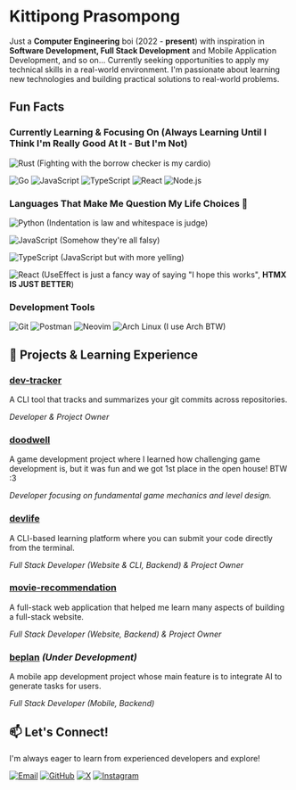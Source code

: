 # Kittipong Prasompong

Just a **Computer Engineering** boi (2022 - **present**) with inspiration in **Software Development, Full Stack Development** and Mobile Application Development, and so on... Currently seeking opportunities to apply my technical skills in a real-world environment. I'm passionate about learning new technologies and building practical solutions to real-world problems.

## Fun Facts

### Currently Learning & Focusing On (Always Learning Until I Think I'm Really Good At It - But I'm Not)
![Rust](https://img.shields.io/badge/Rust-000000?style=flat&logo=rust&logoColor=white) (Fighting with the borrow checker is my cardio)

![Go](https://img.shields.io/badge/Go-00ADD8?style=flat&logo=go&logoColor=white)
![JavaScript](https://img.shields.io/badge/JavaScript-F7DF1E?style=flat&logo=javascript&logoColor=black)
![TypeScript](https://img.shields.io/badge/TypeScript-007ACC?style=flat&logo=typescript&logoColor=white)
![React](https://img.shields.io/badge/React-20232A?style=flat&logo=react&logoColor=61DAFB)
![Node.js](https://img.shields.io/badge/Node.js-339933?style=flat&logo=node.js&logoColor=white)


### Languages That Make Me Question My Life Choices 🤔
![Python](https://img.shields.io/badge/Python-3776AB?style=flat&logo=python&logoColor=white) (Indentation is law and whitespace is judge)

![JavaScript](https://img.shields.io/badge/JavaScript-F7DF1E?style=flat&logo=javascript&logoColor=black) (Somehow they're all falsy)

![TypeScript](https://img.shields.io/badge/TypeScript-007ACC?style=flat&logo=typescript&logoColor=white) (JavaScript but with more yelling)

![React](https://img.shields.io/badge/React-20232A?style=flat&logo=react&logoColor=61DAFB) (UseEffect is just a fancy way of saying "I hope this works", **HTMX IS JUST BETTER**)


### Development Tools
![Git](https://img.shields.io/badge/Git-F05032?style=flat&logo=git&logoColor=white)
![Postman](https://img.shields.io/badge/Postman-FF6C37?style=flat&logo=postman&logoColor=white)
![Neovim](https://img.shields.io/badge/NeoVim-%2357A143.svg?&style=flat&logo=neovim&logoColor=white)
![Arch Linux](https://img.shields.io/badge/Arch_Linux-1793D1?style=flat&logo=arch-linux&logoColor=white) (I use Arch BTW)

## 🚀 Projects & Learning Experience

### [dev-tracker](https://github.com/ikkyuuq/dev-tracker)
A CLI tool that tracks and summarizes your git commits across repositories.

_Developer & Project Owner_

### [doodwell](https://github.com/ikkyuuq/Centum-Survivors)
A game development project where I learned how challenging game development is, but it was fun and we got 1st place in the open house! BTW :3

_Developer focusing on fundamental game mechanics and level design._

### [devlife](https://github.com/ikkyuuq/devlife)
A CLI-based learning platform where you can submit your code directly from the terminal.

_Full Stack Developer (Website & CLI, Backend) & Project Owner_


### [movie-recommendation](https://github.com/ikkyuuq/movie-recommendation)
A full-stack web application that helped me learn many aspects of building a full-stack website.

_Full Stack Developer (Website, Backend) & Project Owner_

### [beplan](https://github.com/ikkyuuq/beplan) *(Under Development)*
A mobile app development project whose main feature is to integrate AI to generate tasks for users.

_Full Stack Developer (Mobile, Backend)_


## 📫 Let's Connect!

I'm always eager to learn from experienced developers and explore!

[![Email](https://img.shields.io/badge/Email-D14836?style=flat&logo=gmail&logoColor=white)](mailto:kittipongpras@gmail.com)
[![GitHub](https://img.shields.io/badge/GitHub-100000?style=flat&logo=github&logoColor=white)](https://github.com/ikkyuuq)
[![X](https://img.shields.io/badge/X-000000?style=flat&logo=x&logoColor=white)](https://x.com/thekppras)
[![Instagram](https://img.shields.io/badge/Instagram-E4405F?style=flat&logo=instagram&logoColor=white)](https://www.instagram.com/kppras/)
